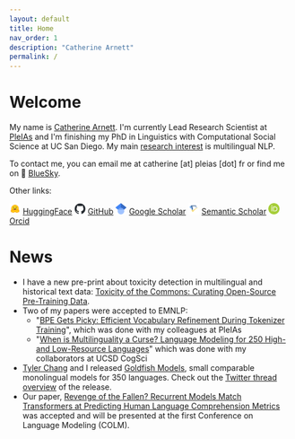 ```yaml
---
layout: default
title: Home
nav_order: 1
description: "Catherine Arnett"
permalink: /
---
```


# Welcome

My name is [Catherine Arnett](https://catherinearnett.github.io/about). I'm currently Lead Research Scientist at [PleIAs](https://pleias.fr/) and I'm finishing my PhD in Linguistics with Computational Social Science at UC San Diego. My main [research interest](https://catherinearnett.github.io/research) is multilingual NLP. 

To contact me, you can email me at catherine [at] pleias [dot] fr or find me on 🦋 [BlueSky]([https://twitter.com/linguist_cat](https://bsky.app/profile/catherinearnett.bsky.social)). 

Other links:

<img src="https://github.com/catherinearnett/catherinearnett.github.io/blob/main/assets/logos/huggingface-logo.png" width="20" /> [HuggingFace](https://huggingface.co/catherinearnett) 
<img src="https://github.com/catherinearnett/catherinearnett.github.io/blob/main/assets/logos/github-mark.png" width="20" /> [GitHub](https://github.com/catherinearnett)
<img src="https://github.com/catherinearnett/catherinearnett.github.io/blob/main/assets/logos/google-scholar-logo.png" width="20" /> [Google Scholar](https://scholar.google.com/citations?user=bLS_8RAAAAAJ&hl=en)
<img src="https://github.com/catherinearnett/catherinearnett.github.io/blob/main/assets/logos/semantic-scholar-logo.png" width="20" /> [Semantic Scholar](https://www.semanticscholar.org/author/Catherine-Arnett/2257347764)
<img src="https://github.com/catherinearnett/catherinearnett.github.io/blob/main/assets/logos/orcid-logo.png" width="20" /> [Orcid](https://orcid.org/0000-0003-0448-5415)


# News

* I have a new pre-print about toxicity detection in multilingual and historical text data: [Toxicity of the Commons: Curating Open-Source Pre-Training Data](https://arxiv.org/pdf/2410.22587).
*  Two of my papers were accepted to EMNLP:
    -  "[BPE Gets Picky: Efficient Vocabulary Refinement During Tokenizer Training](https://arxiv.org/pdf/2409.04599)", which was done with my colleagues at PleIAs
    -  "[When is Multilinguality a Curse? Language Modeling for 250 High- and Low-Resource Languages](https://arxiv.org/pdf/2311.09205)" which was done with my collaborators at UCSD CogSci
*  [Tyler Chang](https://tylerachang.github.io/) and I released [Goldfish Models](https://huggingface.co/goldfish-models), small comparable monolingual models for 350 languages. Check out the [Twitter thread overview](https://x.com/linguist_cat/status/1826267170952863885) of the release.
*  Our paper, [Revenge of the Fallen? Recurrent Models Match Transformers at Predicting Human Language Comprehension Metrics](https://arxiv.org/pdf/2404.19178) was accepted and will be presented at the first Conference on Language Modeling (COLM).
